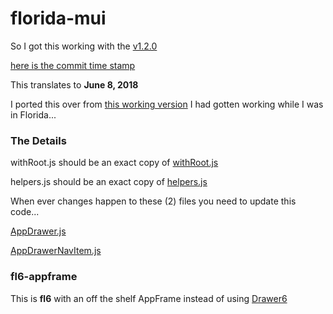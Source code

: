 # florida-mui

So I got this working with the
[v1.2.0](https://github.com/mui-org/material-ui/releases/tag/v1.2.0)

[here is the commit time stamp](https://github.com/mui-org/material-ui/commit/4ff3588dd268a83704cc55bfdbddb935c2f130ec)

This translates to **June 8, 2018**

I ported this over from
[this working version](https://github.com/stormasm/react-router-mui)
I had gotten working while I was in Florida...

### The Details

withRoot.js should be an exact copy of
[withRoot.js](https://github.com/mui-org/material-ui/blob/master/examples/create-react-app/src/withRoot.js)

helpers.js should be an exact copy of
[helpers.js](https://github.com/mui-org/material-ui/blob/master/docs/src/modules/utils/helpers.js)

When ever changes happen to these (2) files you need to update this code...

[AppDrawer.js](https://github.com/mui-org/material-ui/commits/master/docs/src/modules/components/AppDrawer.js)

[AppDrawerNavItem.js](https://github.com/mui-org/material-ui/commits/master/docs/src/modules/components/AppDrawerNavItem.js)

### fl6-appframe

This is **fl6** with an off the shelf AppFrame
instead of using
[Drawer6](https://github.com/stormasm/florida-mui/commits/master/fl6/src/pages/Drawer6.js)
